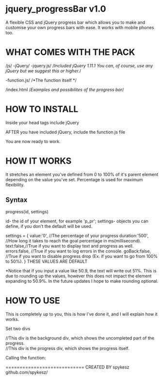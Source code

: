 jquery_progressBar v1.0
==================

A flexible CSS and jQuery progress bar which allows you to make and customise your own progress bars with ease.
It works with mobile phones too.

WHAT COMES WITH THE PACK
========================
/js/
  -jQuery/
    -jquery.js/ /*Included jQuery 1.11.1 You can, of course, use any jQuery but we suggest this or higher.*/
    
  -function.js/ /*The function itself */
  
/index.html /*Examples and possibilites of the progress bar*/  

HOW TO INSTALL
==============

Inside your head tags include jQuery

  <script src="js/jquery/jquery.js" type="text/javascript"></script>
  
AFTER you have included jQuery, include the function.js file
  
  <script src="js/function.js" type="text/javascript"></script>
  
You are now ready to work.

HOW IT WORKS
============
It stretches an element you've defined from 0 to 100% of it's parent element depending on the value you've set.
Percentage is used for maximum flexibility.

Syntax
------------
progress(id, settings)

id- the id of your element, for example 'p_pr';
settings- objects you can define, if you don't the default will be used.

settings = {
	value:'0', //The percentage of your progress
	duration:'500', //How long it takes to reach the goal percentage in ms(millisecond).
	text:false,//True if you want to display text and progress as well.
	errors:false, //True if you want to log errors in the console.
	goBack:false, //True if you want to disable progress drop (Ex. if you want to go from 100% to 50%).
} THESE VALUES ARE DEFAULT

*Notice that if you input a value like 50.9, the text will write out 51%. This is due to rounding up the values, however this does not impact the element expanding to 50.9%.
In the future updates I hope to make rounding optional.

HOW TO USE
==========
This is completely up to you, this is how I've done it, and I will explain how it works.

Set two divs
  <div id='p_bg'> //This div is the background div, which shows the uncompleted part of the progress.
  <div id='p_pr'></div> //This div is the progress div, which shows the progress itself.
  </div>
  
Calling the function:
  <script>
  //Some action, for ex. a button click
    progress(id,settings);
  </script>
  
============================
CREATED BY spykesz
github.com/spykesz/
